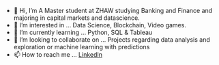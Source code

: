 - 👋 Hi, I’m A Master student at ZHAW studying Banking and Finance and majoring in capital markets and datascience.
- 👀 I’m interested in ... Data Science, Blockchain, Video games.
- 🌱 I’m currently learning ... Python, SQL & Tableau
- 💞️ I’m looking to collaborate on ... Projects regarding data analysis and exploration or machine learning with predictions
- 📫 How to reach me ... 
[LinkedIn](https://www.linkedin.com/in/nicolaisoendergaarddk/)

<!---
Nicolai1205/Nicolai1205 is a ✨ special ✨ repository because its `README.md` (this file) appears on your GitHub profile.
You can click the Preview link to take a look at your changes.
--->
